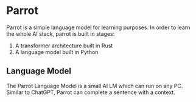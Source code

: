 # Parrot

Parrot is a simple language model for learning purposes. In order to learn the whole AI stack, parrot is built in stages:

1. A transformer architecture built in Rust
2. A language model built in Python

## Language Model

The Parrot Language Model is a small AI LM which can run on any PC. Similar to ChatGPT, Parrot can complete a sentence with a context.
